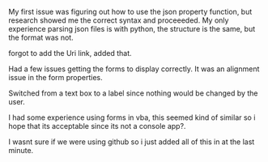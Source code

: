 My first issue was figuring out how to use the json property function, but research showed me the correct syntax and proceeeded. My only experience parsing json files is with python, the structure is the same, but the format was not.

forgot to add the Uri link, added that.

Had a few issues getting the forms to display correctly. It was an alignment issue in the form properties. 

Switched from a text box to a label since nothing would be changed by the user. 

I had some experience using forms in vba, this seemed kind of similar so i hope that its acceptable since its not a console app?.

I wasnt sure if we were using github so i just added all of this in at the last minute.
